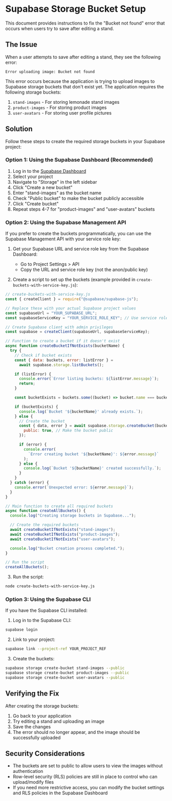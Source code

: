 # Supabase Storage Bucket Setup

This document provides instructions to fix the "Bucket not found" error that occurs when users try to save after editing a stand.

## The Issue

When a user attempts to save after editing a stand, they see the following error:

```
Error uploading image: Bucket not found
```

This error occurs because the application is trying to upload images to Supabase storage buckets that don't exist yet. The application requires the following storage buckets:

1. `stand-images` - For storing lemonade stand images
2. `product-images` - For storing product images
3. `user-avatars` - For storing user profile pictures

## Solution

Follow these steps to create the required storage buckets in your Supabase project:

### Option 1: Using the Supabase Dashboard (Recommended)

1. Log in to the [Supabase Dashboard](https://app.supabase.com/)
2. Select your project
3. Navigate to "Storage" in the left sidebar
4. Click "Create a new bucket"
5. Enter "stand-images" as the bucket name
6. Check "Public bucket" to make the bucket publicly accessible
7. Click "Create bucket"
8. Repeat steps 4-7 for "product-images" and "user-avatars" buckets

### Option 2: Using the Supabase Management API

If you prefer to create the buckets programmatically, you can use the Supabase Management API with your service role key:

1. Get your Supabase URL and service role key from the Supabase Dashboard:

   - Go to Project Settings > API
   - Copy the URL and service role key (not the anon/public key)

2. Create a script to set up the buckets (example provided in `create-buckets-with-service-key.js`):

```javascript
// create-buckets-with-service-key.js
const { createClient } = require("@supabase/supabase-js");

// Replace these with your actual Supabase project values
const supabaseUrl = "YOUR_SUPABASE_URL";
const supabaseServiceKey = "YOUR_SERVICE_ROLE_KEY"; // Use service role key, not anon key

// Create Supabase client with admin privileges
const supabase = createClient(supabaseUrl, supabaseServiceKey);

// Function to create a bucket if it doesn't exist
async function createBucketIfNotExists(bucketName) {
  try {
    // Check if bucket exists
    const { data: buckets, error: listError } =
      await supabase.storage.listBuckets();

    if (listError) {
      console.error(`Error listing buckets: ${listError.message}`);
      return;
    }

    const bucketExists = buckets.some((bucket) => bucket.name === bucketName);

    if (bucketExists) {
      console.log(`Bucket '${bucketName}' already exists.`);
    } else {
      // Create the bucket
      const { data, error } = await supabase.storage.createBucket(bucketName, {
        public: true, // Make the bucket public
      });

      if (error) {
        console.error(
          `Error creating bucket '${bucketName}': ${error.message}`
        );
      } else {
        console.log(`Bucket '${bucketName}' created successfully.`);
      }
    }
  } catch (error) {
    console.error(`Unexpected error: ${error.message}`);
  }
}

// Main function to create all required buckets
async function createAllBuckets() {
  console.log("Creating storage buckets in Supabase...");

  // Create the required buckets
  await createBucketIfNotExists("stand-images");
  await createBucketIfNotExists("product-images");
  await createBucketIfNotExists("user-avatars");

  console.log("Bucket creation process completed.");
}

// Run the script
createAllBuckets();
```

3. Run the script:

```bash
node create-buckets-with-service-key.js
```

### Option 3: Using the Supabase CLI

If you have the Supabase CLI installed:

1. Log in to the Supabase CLI:

```bash
supabase login
```

2. Link to your project:

```bash
supabase link --project-ref YOUR_PROJECT_REF
```

3. Create the buckets:

```bash
supabase storage create-bucket stand-images --public
supabase storage create-bucket product-images --public
supabase storage create-bucket user-avatars --public
```

## Verifying the Fix

After creating the storage buckets:

1. Go back to your application
2. Try editing a stand and uploading an image
3. Save the changes
4. The error should no longer appear, and the image should be successfully uploaded

## Security Considerations

- The buckets are set to public to allow users to view the images without authentication
- Row-level security (RLS) policies are still in place to control who can upload/modify files
- If you need more restrictive access, you can modify the bucket settings and RLS policies in the Supabase Dashboard
